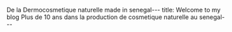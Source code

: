 De la Dermocosmetique naturelle made in senegal---
title: Welcome to my blog
Plus de 10 ans dans la production de cosmetique naturelle au senegal---

